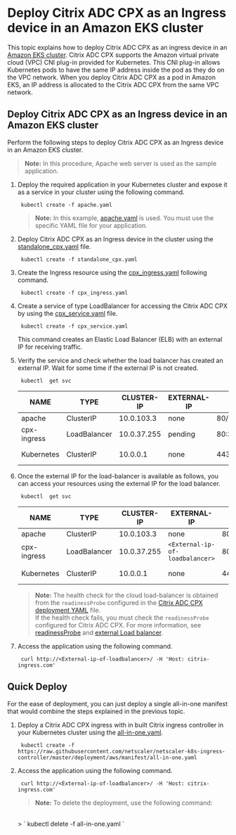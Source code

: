 # Deploy Citrix ADC CPX as an Ingress device in an Amazon EKS cluster

This topic explains how to deploy Citrix ADC CPX as an ingress device in an [Amazon EKS cluster](https://docs.aws.amazon.com/eks/latest/userguide/what-is-eks.html).
Citrix ADC CPX supports the Amazon virtual private cloud (VPC) CNI plug-in provided for Kubernetes. This CNI plug-in allows Kubernetes pods to have the same IP address inside the pod as they do on the VPC network. When you deploy Citrix ADC CPX as a pod in Amazon EKS, an IP address is allocated to the Citrix ADC CPX from the same VPC network.

## Deploy Citrix ADC CPX as an Ingress device in an Amazon EKS cluster

Perform the following steps to deploy Citrix ADC CPX as an Ingress device in an Amazon EKS cluster.

>**Note:** In this procedure, Apache web server is used as the sample application.

1. Deploy the required application in your Kubernetes cluster and expose it as a service in your cluster using the following command.

        kubectl create -f apache.yaml

    >**Note:** In this example, [apache.yaml](https://github.com/netscaler/netscaler-k8s-ingress-controller/blob/master/deployment/aws/manifest/apache.yaml) is used. You must use the specific YAML file for your application.


2. Deploy Citrix ADC CPX as an Ingress device in the cluster using the [standalone_cpx.yaml](https://github.com/netscaler/netscaler-k8s-ingress-controller/blob/master/deployment/aws/manifest/standalone_cpx.yaml) file.

        kubectl create -f standalone_cpx.yaml


3. Create the Ingress resource using the [cpx_ingress.yaml](https://raw.githubusercontent.com/netscaler/netscaler-k8s-ingress-controller//blob/master/deployment/aws/manifest/cpx_ingress.yaml) following command.

        kubectl create -f cpx_ingress.yaml

4. Create a service of type LoadBalancer for accessing the Citrix ADC CPX by using the [cpx_service.yaml](https://github.com/netscaler/netscaler-k8s-ingress-controller/blob/master/deployment/aws/manifest/cpx_service.yaml) file.

        kubectl create -f cpx_service.yaml

    This command creates an Elastic Load Balancer (ELB) with an external IP for receiving traffic.

5. Verify the service and check whether the load balancer has created an external IP. Wait for some time if the external IP is not created.

        kubectl  get svc

    | NAME        | TYPE         | CLUSTER-IP  | EXTERNAL-IP | PORT(S)                    | AGE |
    | ----------- | ------------ | ----------- | ----------- | -------------------------- | --- |
    | apache      | ClusterIP    | 10.0.103.3  | none        | 80/TCP                     | 2 m  |
    | cpx-ingress | LoadBalancer | 10.0.37.255 | pending     | 80:32258/TCP,443:32084/TCP | 2 m  |
    | Kubernetes  | ClusterIP    | 10.0.0.1    | none        | 443/TCP                    | 22 h |

6. Once the external IP for the load-balancer is available as follows, you can access your resources using the external IP for the load balancer.

        kubectl  get svc

    | NAME        | TYPE         | CLUSTER-IP  | EXTERNAL-IP | PORT(S)                    | AGE |
    | ----------- | ------------ | ----------- | ----------- | -------------------------- | --- |
    | apache      | ClusterIP    | 10.0.103.3  | none        | 80/TCP                     | 3 m  |
    | cpx-ingress | LoadBalancer | 10.0.37.255 | `<External-ip-of-loadbalancer>`| 80:32258/TCP,443:32084/TCP | 2 m  |
    | Kubernetes  | ClusterIP    | 10.0.0.1    | none        | 443/TCP                    | 22 h |

    >**Note:**  The health check for the cloud load-balancer is obtained from the `readinessProbe` configured in the [Citrix ADC CPX deployment YAML](https://github.com/netscaler/netscaler-k8s-ingress-controller/blob/master/deployment/aws/manifest/cpx_service.yaml) file.</br>
    If the health check fails, you must check the `readinessProbe` configured for Citrix ADC CPX. For more information, see [readinessProbe](https://kubernetes.io/docs/tasks/configure-pod-container/configure-liveness-readiness-probes/#define-readiness-probes) and [external Load balancer](https://kubernetes.io/docs/tasks/access-application-cluster/create-external-load-balancer/).


7. Access the application using the following command.

        curl http://<External-ip-of-loadbalancer>/ -H 'Host: citrix-ingress.com'


## Quick Deploy

For the ease of deployment, you can just deploy a single all-in-one manifest that would combine the steps explained in the previous topic.


1. Deploy a Citrix ADC CPX ingress with in built Citrix ingress controller in your Kubernetes cluster using the [all-in-one.yaml](https://github.com/netscaler/netscaler-k8s-ingress-controller/blob/master/deployment/aws/manifest/all-in-one.yaml).

        kubectl create -f https://raw.githubusercontent.com/netscaler/netscaler-k8s-ingress-controller/master/deployment/aws/manifest/all-in-one.yaml

2. Access the application using the following command.

        curl http://<External-ip-of-loadbalancer>/ -H 'Host: citrix-ingress.com'

    >**Note:**
    >To delete the deployment, use the following command:
    </br>
    > ` kubectl delete -f all-in-one.yaml `
